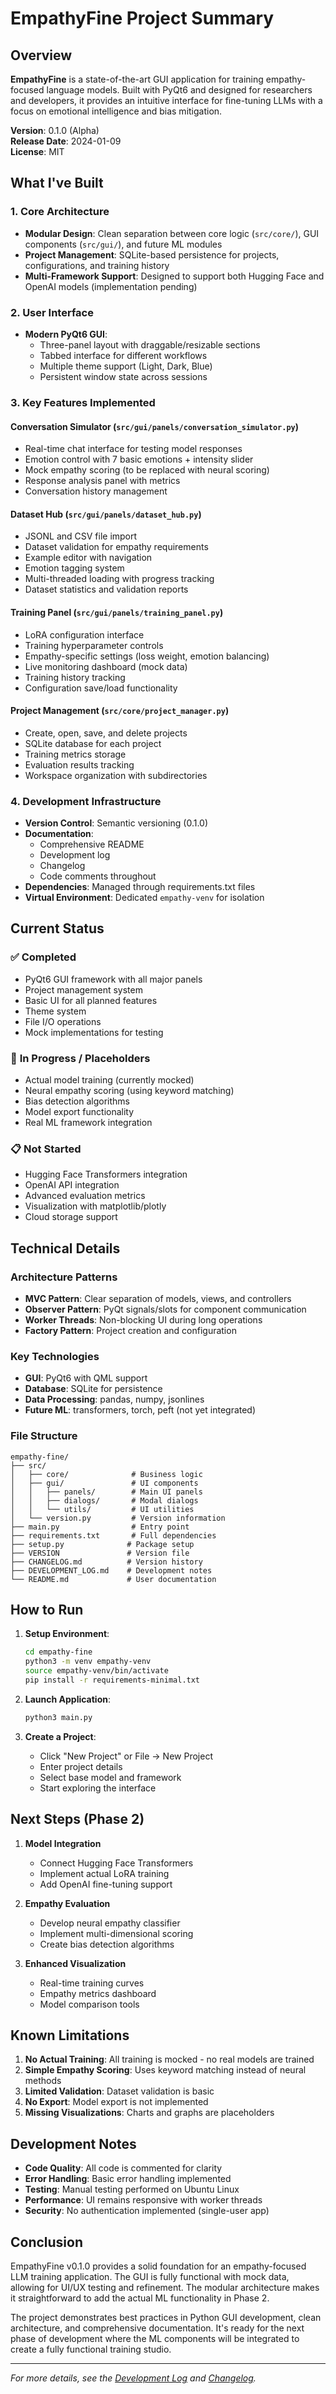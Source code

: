 # EmpathyFine Project Summary

## Overview
**EmpathyFine** is a state-of-the-art GUI application for training empathy-focused language models. Built with PyQt6 and designed for researchers and developers, it provides an intuitive interface for fine-tuning LLMs with a focus on emotional intelligence and bias mitigation.

**Version**: 0.1.0 (Alpha)  
**Release Date**: 2024-01-09  
**License**: MIT  

## What I've Built

### 1. **Core Architecture**
- **Modular Design**: Clean separation between core logic (`src/core/`), GUI components (`src/gui/`), and future ML modules
- **Project Management**: SQLite-based persistence for projects, configurations, and training history
- **Multi-Framework Support**: Designed to support both Hugging Face and OpenAI models (implementation pending)

### 2. **User Interface**
- **Modern PyQt6 GUI**: 
  - Three-panel layout with draggable/resizable sections
  - Tabbed interface for different workflows
  - Multiple theme support (Light, Dark, Blue)
  - Persistent window state across sessions

### 3. **Key Features Implemented**

#### **Conversation Simulator** (`src/gui/panels/conversation_simulator.py`)
- Real-time chat interface for testing model responses
- Emotion control with 7 basic emotions + intensity slider
- Mock empathy scoring (to be replaced with neural scoring)
- Response analysis panel with metrics
- Conversation history management

#### **Dataset Hub** (`src/gui/panels/dataset_hub.py`)
- JSONL and CSV file import
- Dataset validation for empathy requirements
- Example editor with navigation
- Emotion tagging system
- Multi-threaded loading with progress tracking
- Dataset statistics and validation reports

#### **Training Panel** (`src/gui/panels/training_panel.py`)
- LoRA configuration interface
- Training hyperparameter controls
- Empathy-specific settings (loss weight, emotion balancing)
- Live monitoring dashboard (mock data)
- Training history tracking
- Configuration save/load functionality

#### **Project Management** (`src/core/project_manager.py`)
- Create, open, save, and delete projects
- SQLite database for each project
- Training metrics storage
- Evaluation results tracking
- Workspace organization with subdirectories

### 4. **Development Infrastructure**
- **Version Control**: Semantic versioning (0.1.0)
- **Documentation**: 
  - Comprehensive README
  - Development log
  - Changelog
  - Code comments throughout
- **Dependencies**: Managed through requirements.txt files
- **Virtual Environment**: Dedicated `empathy-venv` for isolation

## Current Status

### ✅ **Completed**
- PyQt6 GUI framework with all major panels
- Project management system
- Basic UI for all planned features
- Theme system
- File I/O operations
- Mock implementations for testing

### 🚧 **In Progress / Placeholders**
- Actual model training (currently mocked)
- Neural empathy scoring (using keyword matching)
- Bias detection algorithms
- Model export functionality
- Real ML framework integration

### 📋 **Not Started**
- Hugging Face Transformers integration
- OpenAI API integration
- Advanced evaluation metrics
- Visualization with matplotlib/plotly
- Cloud storage support

## Technical Details

### **Architecture Patterns**
- **MVC Pattern**: Clear separation of models, views, and controllers
- **Observer Pattern**: PyQt signals/slots for component communication
- **Worker Threads**: Non-blocking UI during long operations
- **Factory Pattern**: Project creation and configuration

### **Key Technologies**
- **GUI**: PyQt6 with QML support
- **Database**: SQLite for persistence
- **Data Processing**: pandas, numpy, jsonlines
- **Future ML**: transformers, torch, peft (not yet integrated)

### **File Structure**
```
empathy-fine/
├── src/
│   ├── core/              # Business logic
│   ├── gui/               # UI components
│   │   ├── panels/        # Main UI panels
│   │   ├── dialogs/       # Modal dialogs
│   │   └── utils/         # UI utilities
│   └── version.py         # Version information
├── main.py                # Entry point
├── requirements.txt       # Full dependencies
├── setup.py              # Package setup
├── VERSION               # Version file
├── CHANGELOG.md          # Version history
├── DEVELOPMENT_LOG.md    # Development notes
└── README.md             # User documentation
```

## How to Run

1. **Setup Environment**:
   ```bash
   cd empathy-fine
   python3 -m venv empathy-venv
   source empathy-venv/bin/activate
   pip install -r requirements-minimal.txt
   ```

2. **Launch Application**:
   ```bash
   python3 main.py
   ```

3. **Create a Project**:
   - Click "New Project" or File → New Project
   - Enter project details
   - Select base model and framework
   - Start exploring the interface

## Next Steps (Phase 2)

1. **Model Integration**
   - Connect Hugging Face Transformers
   - Implement actual LoRA training
   - Add OpenAI fine-tuning support

2. **Empathy Evaluation**
   - Develop neural empathy classifier
   - Implement multi-dimensional scoring
   - Create bias detection algorithms

3. **Enhanced Visualization**
   - Real-time training curves
   - Empathy metrics dashboard
   - Model comparison tools

## Known Limitations

1. **No Actual Training**: All training is mocked - no real models are trained
2. **Simple Empathy Scoring**: Uses keyword matching instead of neural methods
3. **Limited Validation**: Dataset validation is basic
4. **No Export**: Model export is not implemented
5. **Missing Visualizations**: Charts and graphs are placeholders

## Development Notes

- **Code Quality**: All code is commented for clarity
- **Error Handling**: Basic error handling implemented
- **Testing**: Manual testing performed on Ubuntu Linux
- **Performance**: UI remains responsive with worker threads
- **Security**: No authentication implemented (single-user app)

## Conclusion

EmpathyFine v0.1.0 provides a solid foundation for an empathy-focused LLM training application. The GUI is fully functional with mock data, allowing for UI/UX testing and refinement. The modular architecture makes it straightforward to add the actual ML functionality in Phase 2.

The project demonstrates best practices in Python GUI development, clean architecture, and comprehensive documentation. It's ready for the next phase of development where the ML components will be integrated to create a fully functional training studio.

---

*For more details, see the [Development Log](DEVELOPMENT_LOG.md) and [Changelog](CHANGELOG.md).* 